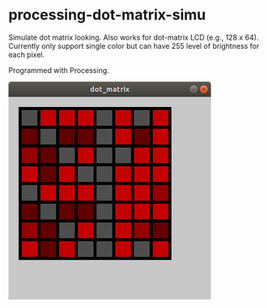 # processing-dot-matrix-simu
Simulate dot matrix looking. Also works for dot-matrix LCD (e.g., 128 x 64). Currently only support single color but can have 255 level of brightness for each pixel.

Programmed with Processing.

![cover](cover.png)